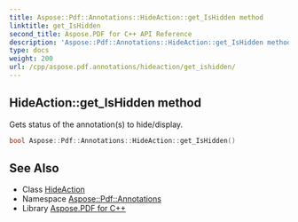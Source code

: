 ```yaml
---
title: Aspose::Pdf::Annotations::HideAction::get_IsHidden method
linktitle: get_IsHidden
second_title: Aspose.PDF for C++ API Reference
description: 'Aspose::Pdf::Annotations::HideAction::get_IsHidden method. Gets status of the annotation(s) to hide/display in C++.'
type: docs
weight: 200
url: /cpp/aspose.pdf.annotations/hideaction/get_ishidden/
---
```

## HideAction::get_IsHidden method


Gets status of the annotation(s) to hide/display.

```cpp
bool Aspose::Pdf::Annotations::HideAction::get_IsHidden()
```

## See Also

* Class [HideAction](../)
* Namespace [Aspose::Pdf::Annotations](../../)
* Library [Aspose.PDF for C++](../../../)
